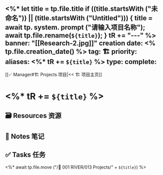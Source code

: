 <%*
  let title = tp.file.title
  if ((title.startsWith ("未命名")) || (title.startsWith ("Untitled"))) {
    title = await tp. system. prompt ("请输入项目名称");
    await tp.file.rename(`${title}`);
  } 
  tR += "---"
%>
banner: "[[Research-2.jpg]]"
creation date: <% tp.file.creation_date() %>
tag: 🏗️
priority: 
aliases: <%* tR += `${title}` %>
type: 
complete:
---
[[✅ Manager#🏗️ Projects 项目|<< 🏗️ 项目主页]]
# <%* tR += `${title}` %>

## 🗃️ Resources 资源


## 📒 Notes 笔记


## ✅  Tasks 任务


<%* await tp.file.move ("/🌊 001 RIVER/013 Projects/" + `${title}`) %>

